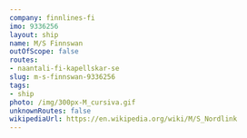 ```yaml
---
company: finnlines-fi
imo: 9336256
layout: ship
name: M/S Finnswan
outOfScope: false
routes:
- naantali-fi-kapellskar-se
slug: m-s-finnswan-9336256
tags:
- ship
photo: /img/300px-M_cursiva.gif
unknownRoutes: false
wikipediaUrl: https://en.wikipedia.org/wiki/M/S_Nordlink
---
```

